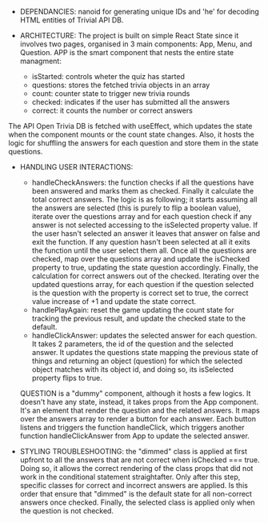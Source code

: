 - DEPENDANCIES: nanoid for generating unique IDs and 'he' for decoding HTML entities of Trivial API DB.

- ARCHITECTURE: The project is built on simple React State since it involves two pages, organised in 3 main components: App, Menu, and Question. APP is the smart component that nests the entire state managment:
    * isStarted: controls wheter the quiz has started
    * questions: stores the fetched trivia objects in an array
    * count: counter state to trigger new trivia rounds
    * checked: indicates if the user has submitted all the answers
    * correct: it counts the number or correct answers

The API Open Trivia DB is fetched with useEffect, which updates the state when the component mounts or the count state changes.
Also, it hosts the logic for shuffling the answers for each question and store them in the state questions.

- HANDLING USER INTERACTIONS:
    * handleCheckAnswers: the function checks if all the questions have been answered and marks them as checked. Finally it calculate the total correct answers. The logic is as following; it starts assuming all the answers are selected (this is purely to flip a boolean value), iterate over the questions array and for each question check if any answer is not selected accessing to the isSelected property value. If the user hasn't selected an answer it leaves that answer on false and exit the function. If any question hasn't been selected at all it exits the function until the user select them all. Once all the questions are checked, map over the questions array and update the isChecked property to true, updating the state question accordingly. Finally, the calculation for correct answers out of the checked. Iterating over the updated questions array, for each question if the question selected is the question with the property is correct set to true, the correct value increase of +1 and update the state correct.
    * handlePlayAgain: reset the game updating the count state for tracking the previous result, and update the checked state to the default.
    * handleClickAnswer: updates the selected answer for each question. It takes 2 parameters, the id of the question and the selected answer. It updates the questions state mapping the previous state of things and returning an object (question) for which the selected object matches with its object id, and doing so, its isSelected property flips to true.

    QUESTION is a "dummy" component, although it hosts a few logics. It doesn't have any state, instead, it takes props from the App component. It's an element that render the question and the related answers. It maps over the answers array to render a button for each answer. Each button listens and triggers the function handleClick, which triggers another function handleClickAnswer from App to update the selected answer.
    
- STYLING TROUBLESHOOTING: the "dimmed" class is applied at first upfront to all the answers that are not correct when isChecked === true. Doing so, it allows the correct rendering of the class props that did not work in the conditional statement straightafter.
Only after this step, specific classes for correct and incorrect answers are applied. Is this order that ensure that "dimmed" is the default state for all non-correct answers once checked. Finally, the selected class is applied only when the question is not checked.